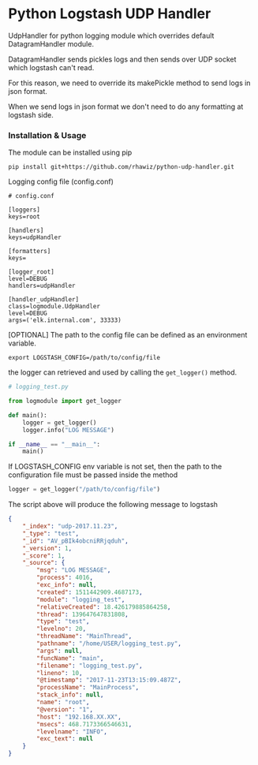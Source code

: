 # Python Logstash UDP Handler

UdpHandler for python logging module which overrides default DatagramHandler module.

DatagramHandler sends pickles logs and then sends over UDP socket which logstash can't read.

For this reason, we need to override its makePickle method to send logs in json format.

When we send logs in json format we don't need to do any formatting at logstash side.

### Installation & Usage

The module can be installed using pip

`pip install git+https://github.com/rhawiz/python-udp-handler.git`

Logging config file (config.conf)
```
# config.conf

[loggers]
keys=root

[handlers]
keys=udpHandler

[formatters]
keys=

[logger_root]
level=DEBUG
handlers=udpHandler

[handler_udpHandler]
class=logmodule.UdpHandler
level=DEBUG
args=('elk.internal.com', 33333)
```

[OPTIONAL] The path to the config file can be defined as an environment variable.

```
export LOGSTASH_CONFIG=/path/to/config/file
```

the logger can retrieved and used by calling the `get_logger()` method.

```python
# logging_test.py

from logmodule import get_logger

def main():
    logger = get_logger()
    logger.info("LOG MESSAGE")

if __name__ == "__main__":
    main()

```


If LOGSTASH_CONFIG env variable is not set, then the path to the configuration file must be passed inside the method

```python
logger = get_logger("/path/to/config/file")
```

The script above will produce the following message to logstash
```json
{
    "_index": "udp-2017.11.23",
    "_type": "test",
    "_id": "AV_pBIk4obcniRRjqduh",
    "_version": 1,
    "_score": 1,
    "_source": {
        "msg": "LOG MESSAGE",
        "process": 4016,
        "exc_info": null,
        "created": 1511442909.4687173,
        "module": "logging_test",
        "relativeCreated": 18.426179885864258,
        "thread": 139647647831808,
        "type": "test",
        "levelno": 20,
        "threadName": "MainThread",
        "pathname": "/home/USER/logging_test.py",
        "args": null,
        "funcName": "main",
        "filename": "logging_test.py",
        "lineno": 10,
        "@timestamp": "2017-11-23T13:15:09.487Z",
        "processName": "MainProcess",
        "stack_info": null,
        "name": "root",
        "@version": "1",
        "host": "192.168.XX.XX",
        "msecs": 468.7173366546631,
        "levelname": "INFO",
        "exc_text": null
    }
}
```
